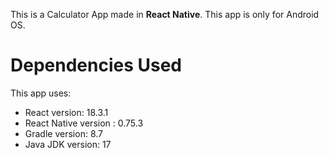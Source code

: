 This is a Calculator App made in **React Native**. This app is only for Android OS.

# Dependencies Used

This app uses:

- React version: 18.3.1
- React Native version : 0.75.3
- Gradle version: 8.7
- Java JDK version: 17
